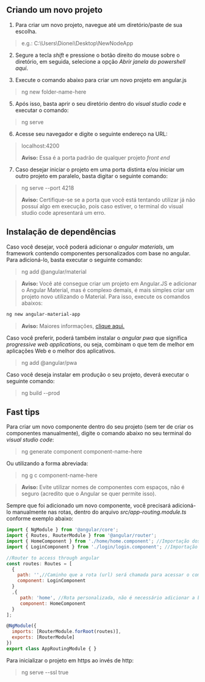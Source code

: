 ## Criando um novo projeto

1. Para criar um novo projeto, navegue até um diretório/paste de sua escolha.

> e.g.: C:\Users\Dionei\Desktop\NewNodeApp

2. Segure a tecla *shift* e pressione o botão direito do mouse sobre o diretório, em seguida, selecione a opção *Abrir janela do powershell aqui*.

4. Execute o comando abaixo para criar um novo projeto em angular.js

> ng new folder-name-here

5. Após isso, basta aprir o seu diretório dentro do *visual studio code* e executar o comando:

> ng serve

6. Acesse seu navegador e digite o seguinte endereço na URL:

> localhost:4200
>
> **Aviso:** Essa é a porta padrão de qualquer projeto *front end*

7. Caso desejar iniciar o projeto em uma porta distinta e/ou iniciar um outro projeto em paralelo, basta digitar o seguinte comando:

> ng serve --port 4218
> 
> **Aviso:** Certifique-se se a porta que você está tentando utilizar já não possuí algo em execução, pois caso estiver, o terminal do visual studio code apresentará um erro.


## Instalação de dependências

Caso você desejar, você poderá adicionar o *angular materials*, um framework contendo componentes personalizados com base no angular. Para adicioná-lo, basta executar o seguinte comando:
> ng add @angular/material

> **Aviso:** Você até consegue criar um projeto em Angular.JS e adicionar o Angular Material, mas é complexo demais, é mais simples criar um projeto novo utilizando o Material. Para isso, execute os comandos abaixos:

```bash
ng new angular-material-app
```

> **Aviso:** Maiores informações, [clique aqui.](https://tudip.com/blog-post/how-to-install-angular-material/)

Caso você preferir, poderá também instalar o *angular pwa* que significa *progressive web applications*, ou seja, combinam o que tem de melhor em aplicações Web e o melhor dos aplicativos.
> ng add @angular/pwa

Caso você deseja instalar em produção o seu projeto, deverá executar o seguinte comando:
> ng build --prod

## Fast tips

Para criar um novo componente dentro do seu projeto (sem ter de criar os componentes manualmente), digite o comando abaixo no seu terminal do *visual studio code*:

> ng generate component component-name-here

Ou utilizando a forma abreviada:

> ng g c component-name-here

> **Aviso:** Evite utilizar nomes de componentes com espaços, não é seguro (acredito que o Angular se quer permite isso).

Sempre que foi adicionado um novo componente, você precisará adicioná-lo manualmente nas rotas, dentro do arquivo *src/app-routing.module.ts* conforme exemplo abaixo:
```javascript
import { NgModule } from '@angular/core';
import { Routes, RouterModule } from '@angular/router';
import { HomeComponent } from './home/home.component'; //Importação dos componentes criados anteriormente
import { LoginComponent } from './login/login.component'; //Importação dos componentes criados anteriormente

//Router to access through angular
const routes: Routes = [
  {
    path: '',//Caminho que a rota (url) será chamada para acessar o componente específico (se deixar em branco significará que é a página inicial)
    component: LoginComponent
  }
  ,{
     path: 'home', //Rota personalizada, não é necessário adicionar a barra ou contra barra, próprio framework faz isso
     component: HomeComponent
  }
];

@NgModule({
  imports: [RouterModule.forRoot(routes)],
  exports: [RouterModule]
})
export class AppRoutingModule { }
```
Para inicializar o projeto em https ao invés de http:
> ng serve --ssl true

